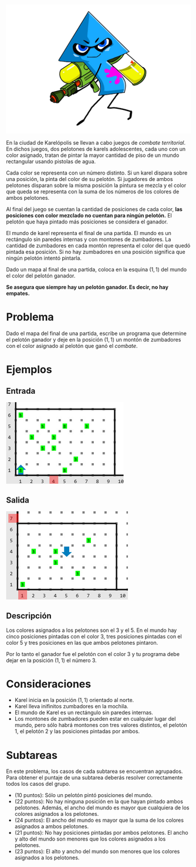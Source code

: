 ![Ilustracion](ilustracion_sklatoon.jpeg)

En la ciudad de Karelópolis se llevan a cabo juegos de _combate territorial_. En dichos juegos, dos pelotones de karels adolescentes, cada uno con un color asignado, tratan de pintar la mayor cantidad de piso de un mundo rectangular usando pistolas de agua.

Cada color se representa con un número distinto. Si un karel dispara sobre una posición, la pinta del color de su pelotón. Si jugadores de ambos pelotones disparan sobre la misma posición la pintura se mezcla y el color que queda se representa con la suma de los números de los colores de ambos pelotones.

Al final del juego se cuentan la cantidad de posiciones de cada color, **las posiciones con color mezclado no cuentan para ningún pelotón.** El pelotón que haya pintado más posiciones se considera el ganador.

El mundo de karel representa el final de una partida. El mundo es un rectángulo sin paredes internas y con montones de zumbadores. La cantidad de zumbadores en cada montón representa el color del que quedó pintada esa posición. Si no hay zumbadores en una posición significa que ningún pelotón intentó pintarla.

Dado un mapa al final de una partida, coloca en la esquina $(1, 1)$ del mundo el color del pelotón ganador.

**Se asegura que siempre hay un pelotón ganador. Es decir, no hay empates.**

# Problema

Dado el mapa del final de una partida, escribe un programa que determine el pelotón ganador y deje en la posición $(1, 1)$ un montón de zumbadores con el color asignado al pelotón que ganó el _combate_.

# Ejemplos

## Entrada

![Mundo de entrada](sample.in.jpg)

## Salida

![Mundo de salida](sample.out.jpg)

## Descripción

Los colores asignados a los pelotones son el $3$ y el $5$. En el mundo hay cinco posiciones pintadas con el color $3$, tres posiciones pintadas con el color $5$ y tres posiciones en las que ambos pelotones pintaron.

Por lo tanto el ganador fue el pelotón con el color $3$ y tu programa debe dejar en la posición $(1, 1)$ el número $3$.

# Consideraciones

- Karel inicia en la posición $(1, 1)$ orientado al norte.
- Karel lleva inifinitos zumbadores en la mochila.
- El mundo de Karel es un rectángulo sin paredes internas.
- Los montones de zumbadores pueden estar en cualquier lugar del mundo, pero sólo habrá montones con tres valores distintos, el pelotón 1, el pelotón 2 y las posiciones pintadas por ambos.

# Subtareas

En este problema, los casos de cada subtarea se encuentran agrupados. Para obtener el puntaje de una subtarea deberás resolver correctamente todos los casos del grupo.

- (10 puntos): Sólo un pelotón pintó posiciones del mundo.
- (22 puntos): No hay ninguna posición en la que hayan pintado ambos pelotones. Además, el ancho del mundo es mayor que cualquiera de los colores asignados a los pelotones.
- (24 puntos): El ancho del mundo es mayor que la suma de los colores asignados a ambos pelotones.
- (21 puntos): No hay posiciones pintadas por ambos pelotones. El ancho y alto del mundo son menores que los colores asignados a los pelotones.
- (23 puntos): El alto y ancho del mundo son menores que los colores asignados a los pelotones.
